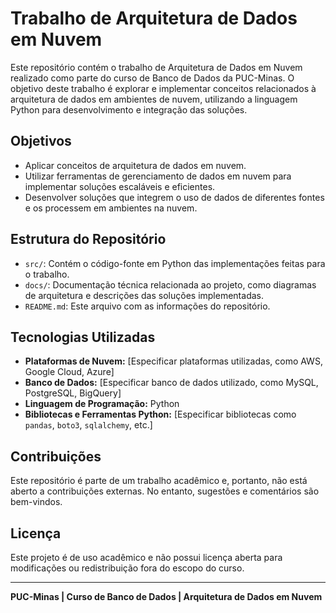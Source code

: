 # Trabalho de Arquitetura de Dados em Nuvem

Este repositório contém o trabalho de Arquitetura de Dados em Nuvem realizado como parte do curso de Banco de Dados da PUC-Minas. O objetivo deste trabalho é explorar e implementar conceitos relacionados à arquitetura de dados em ambientes de nuvem, utilizando a linguagem Python para desenvolvimento e integração das soluções.

## Objetivos

- Aplicar conceitos de arquitetura de dados em nuvem.
- Utilizar ferramentas de gerenciamento de dados em nuvem para implementar soluções escaláveis e eficientes.
- Desenvolver soluções que integrem o uso de dados de diferentes fontes e os processem em ambientes na nuvem.

## Estrutura do Repositório

- `src/`: Contém o código-fonte em Python das implementações feitas para o trabalho.
- `docs/`: Documentação técnica relacionada ao projeto, como diagramas de arquitetura e descrições das soluções implementadas.
- `README.md`: Este arquivo com as informações do repositório.
  
## Tecnologias Utilizadas

- **Plataformas de Nuvem:** [Especificar plataformas utilizadas, como AWS, Google Cloud, Azure]
- **Banco de Dados:** [Especificar banco de dados utilizado, como MySQL, PostgreSQL, BigQuery]
- **Linguagem de Programação:** Python
- **Bibliotecas e Ferramentas Python:** [Especificar bibliotecas como `pandas`, `boto3`, `sqlalchemy`, etc.]


## Contribuições

Este repositório é parte de um trabalho acadêmico e, portanto, não está aberto a contribuições externas. No entanto, sugestões e comentários são bem-vindos.

## Licença

Este projeto é de uso acadêmico e não possui licença aberta para modificações ou redistribuição fora do escopo do curso.

---

**PUC-Minas | Curso de Banco de Dados | Arquitetura de Dados em Nuvem**
